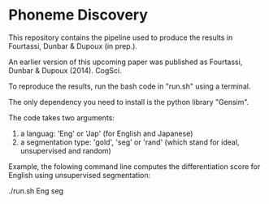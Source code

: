 # Phoneme Discovery

This repository contains the pipeline used to produce the results in Fourtassi, Dunbar & Dupoux (in prep.). 

An earlier version of this upcoming paper was published as Fourtassi, Dunbar & Dupoux (2014). CogSci.

To reproduce the results, run the bash code in "run.sh" using a terminal.

The only dependency you need to install is the python library "Gensim".

The code takes two arguments:
1) a languag: 'Eng' or 'Jap' (for English and Japanese)
2) a segmentation type: 'gold', 'seg' or 'rand' (which stand for ideal, unsupervised and random)

Example, the folowing command line computes the differentiation score for English using unsupervised segmentation:

./run.sh Eng seg
